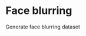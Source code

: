 # Face blurring
Generate face blurring dataset
<img scr="https://user-images.githubusercontent.com/79881119/182818297-93435819-3f12-4285-85a2-6b3c979dfc75.png">
